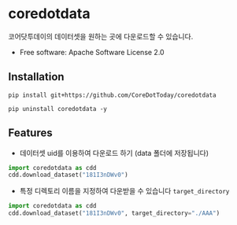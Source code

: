 # coredotdata

코어닷투데이의 데이터셋을 원하는 곳에 다운로드할 수 있습니다.

-   Free software: Apache Software License 2.0

## Installation

```
pip install git+https://github.com/CoreDotToday/coredotdata
```

```
pip uninstall coredotdata -y
```

## Features

-   데이터셋 uid를 이용하여 다운로드 하기 (data 폴더에 저장됩니다)

```python
import coredotdata as cdd
cdd.download_dataset("181I3nDWv0")
```

-   특정 디렉토리 이름을 지정하여 다운받을 수 있습니다 `target_directory`

```python
import coredotdata as cdd
cdd.download_dataset("181I3nDWv0", target_directory="./AAA")
```
